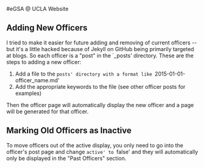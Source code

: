 #eGSA @ UCLA Website


## Adding New Officers
I tried to make it easier for future adding and removing of current officers -- but it's a little hacked because of Jekyll on GitHub being primarily targeted at blogs. So each officer is a "post" in the `_posts' directory. These are the steps to adding a new officer:

1. Add a file to the `posts' directory with a format like `2015-01-01-officer_name.md'
2. Add the appropriate keywords to the file (see other officer posts for examples)

Then the officer page will automatically display the new officer and a page will be generated for that officer.

## Marking Old Officers as Inactive
To move officers out of the active display, you only need to go into the officer's post page and change `active' to `false' and they will automatically only be displayed in the "Past Officers" section.